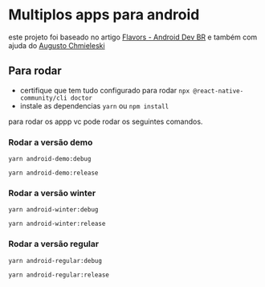 # Multiplos apps para android

este projeto foi baseado no artigo [Flavors - Android Dev BR](https://medium.com/android-dev-br/flavors-2fa7b2ba4a9a) e também 
com ajuda do [Augusto Chmieleski](https://github.com/koka0012)

## Para rodar

- certifique que tem tudo configurado para rodar `npx @react-native-community/cli doctor`
- instale as dependencias `yarn` ou `npm install`

para rodar os appp vc pode rodar os seguintes comandos.

### Rodar a versão demo

`yarn android-demo:debug`

`yarn android-demo:release`

### Rodar a versão winter

`yarn android-winter:debug`

`yarn android-winter:release`

### Rodar a versão regular

`yarn android-regular:debug`

`yarn android-regular:release`

